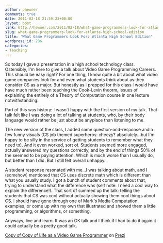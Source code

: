 ```yaml
---
author: phewner
comments: true
date: 2011-02-18 21:59:23+00:00
layout: post
link: http://hewner.com/2011/02/18/what-game-programmers-look-for-atlanta-high-school-edition/
slug: what-game-programmers-look-for-atlanta-high-school-edition
title: 'What Game Programmers Look For: Atlanta High School Edition'
wordpress_id: 286
categories:
- Teaching
---
```


So today I gave a presentation in a high school technology class.  Ostensibly, I'm here to give a talk about Video Game Programming Careers.  This should be easy right?  For one thing, I know quite a bit  about what video game companies look for and even what students think about as they consider CS as a major.  But honestly as I prepped for this class I would have have much rather been teaching the Cook-Levin theorm, issues of explaining the entirely of a Theory of Computation course in one lecture notwithstanding.

Part of this was history: I wasn't happy with the first version of my talk.  That talk felt like I was doing a lot of talking at students, who, by their body language would rather be just about be anyplace than listening to me.

The new version of the class, I added some question-and-response and a few funny visuals (CS job themed superheros: cheezy?  absolutely...but I'm happy to be silly in the service of getting students to remember what they need to).  And it even worked, sort of.  Students seemed more engaged, actually answered my questions correctly, and by the end of things 50% of the seemed to be paying attention.  Which is much worse than I usually do, but better than I did.  But I still felt overall unhappy.

A student response resonated with me...I was talking about math, and I (somehow) mentioned that CS uses discrete math which is different than what you usually study.  I got a bunch of student comments about that, trying to understand what the difference was (self note: I need a cool way to explain the difference!).  That sort of summed up the talk: telling the students that CS was cool without actually showing them cool things about CS.  I should have gone through one of Mark's Media Computation examples, or come up with my own that illustrated and showed them a little programming, or algorithms, or something. 

Anyways, live and learn.  It was an OK talk and I think if I had to do it again it could actually be a pretty good talk.



[Copy of Copy of Life as a Video Game Programmer](http://prezi.com/iolc2hfviuzy/copy-of-copy-of-life-as-a-video-game-programmer/) on [Prezi](http://prezi.com)
